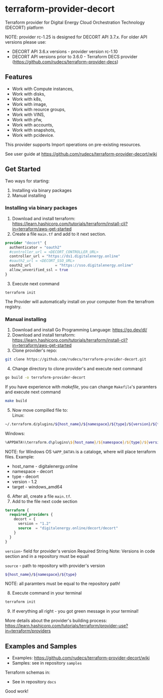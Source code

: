 # terraform-provider-decort
Terraform provider for Digital Energy Cloud Orchestration Technology (DECORT) platform

NOTE: provider rc-1.25 is designed for DECORT API 3.7.x. For older API versions please use:
- DECORT API 3.6.x versions - provider version rc-1.10
- DECORT API versions prior to 3.6.0 - Terraform DECS provider (https://github.com/rudecs/terraform-provider-decs)

## Features
- Work with Compute instances, 
- Work with disks, 
- Work with k8s,
- Work with image,
- Work with reource groups,
- Work with VINS,
- Work with pfw,
- Work with accounts,
- Work with snapshots,
- Work with pcidevice.

This provider supports Import operations on pre-existing resources.

See user guide at https://github.com/rudecs/terraform-provider-decort/wiki


## Get Started
Two ways for starting:  
1. Installing via binary packages
2. Manual installing

### Installing via binary packages
1. Download and install terraform: https://learn.hashicorp.com/tutorials/terraform/install-cli?in=terraform/aws-get-started
2. Create a file `main.tf` and add to it next section.
```terraform
provider "decort" {
  authenticator = "oauth2"
  #controller_url = <DECORT_CONTROLLER_URL>
  controller_url = "https://ds1.digitalenergy.online"
  #oauth2_url = <DECORT_SSO_URL>
  oauth2_url           = "https://sso.digitalenergy.online"
  allow_unverified_ssl = true
}
```
3. Execute next command
```
terraform init
```
The Provider will automatically install on your computer from the terrafrom registry.

### Manual installing
1. Download and install Go Programming Language: https://go.dev/dl/
2. Download and install terraform: https://learn.hashicorp.com/tutorials/terraform/install-cli?in=terraform/aws-get-started
3. Clone provider's repo:
```bash
git clone https://github.com/rudecs/terraform-provider-decort.git
```
4. Change directory to clone provider's and execute next command
```bash
go build -o terraform-provider-decort
```
If you have experience with _makefile_, you can change `Makefile`'s paramters and execute next command
```bash
make build
```
5. Now move compilled file to:  
Linux:
```bash
~/.terraform.d/plugins/${host_name}/${namespace}/${type}/${version}/${target}
```
Windows:
```powershell
%APPDATA%\terraform.d\plugins\${host_name}/${namespace}/${type}/${version}/${target}
```
NOTE: for Windows OS `%APP_DATA%` is a cataloge, where will place terraform files.
Example:
- host_name - digitalenergy.online
- namespace - decort 
- type - decort
- version - 1.2
- target - windows_amd64
6. After all, create a file `main.tf`.
7. Add to the file next code section
```terraform
terraform {
  required_providers {
    decort = {
      version = "1.2"
      source  = "digitalenergy.online/decort/decort"
    }
  }
}
```
`version`- field for provider's version
Required
String
Note: Versions in code section and in a repository must be equal!

`source` - path to repository with provider's version
```bash
${host_name}/${namespace}/${type}
```
NOTE: all paramters must be equal to the repository path!

8. Execute command in your terminal 
```bash
terraform init
```

9. If everything all right - you got green message in your terminal!

More details about the provider's building process: https://learn.hashicorp.com/tutorials/terraform/provider-use?in=terraform/providers

## Examples and Samples
- Examples: https://github.com/rudecs/terraform-provider-decort/wiki
- Samples: see in repository `samples`  

Terraform schemas in:
- See in repository `docs`  

Good work!
